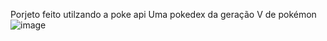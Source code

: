 Porjeto feito utilzando a poke api 
Uma pokedex da geração V de pokémon 
![image](https://github.com/user-attachments/assets/a2a40684-4544-481a-9e68-f1e2fc9ad8a0)


